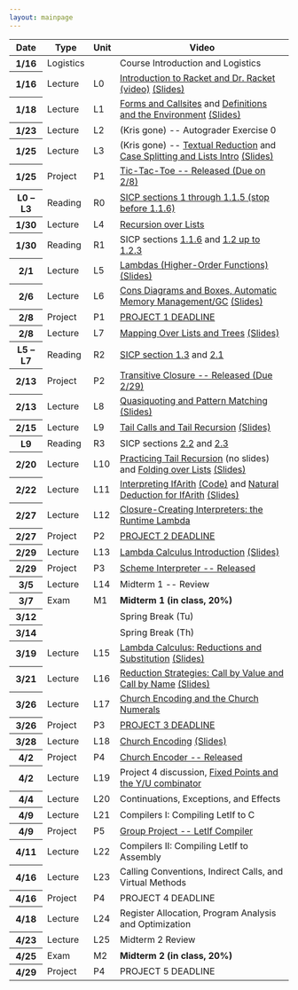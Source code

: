 ```yaml
---
layout: mainpage
---
```

<!-- ## Course Structure -->
<!-- Please read the [Syllabus]({{ "/syllabus" | absolute_url }}) for course information. -->
<table class="table table-sm table-striped">
  <thead>
    <tr>
      <th scope="col">Date</th>
      <th scope="col">Type</th>
      <th scope="col">Unit</th>
      <th scope="col">Video</th>
    </tr>
  </thead>
  <tbody>
    <tr class="table-success">
      <th scope="row">1/16</th>
      <td>Logistics</td>
      <td></td>
      <td>Course Introduction and Logistics</td>
    </tr>
    <tr class="table-primary">
      <th scope="row">1/16</th>
      <td>Lecture</td>
      <td>L0</td>
      <td><a href="https://www.youtube.com/watch?v=zFzNhjFv22A&list=PLXaqTeMx01E_eK1ZEpKvKL5KwSaj7cJW9&index=3">Introduction to Racket and Dr. Racket (video)</a> <a href="{{ '/assets/slides/cis352-f23-l0.pdf' | prepend: site.baseurl | prepend: site.url }}">(Slides)</a></td>
    </tr>
    <tr class="table-primary">
      <th scope="row">1/18</th>
      <td>Lecture</td>
      <td>L1</td>
      <td><a href="https://www.youtube.com/watch?v=kMOgrVjEuk8">Forms and Callsites</a> and <a href="https://www.youtube.com/watch?v=bnzjganKVgU">Definitions and the Environment</a> <a href="{{ '/assets/slides/cis352-f22-l1.pdf' | prepend: site.baseurl | prepend: site.url }}">(Slides)</a></td>
    </tr>
    <tr class="table-primary">
      <th scope="row">1/23</th>
      <td>Lecture</td>
      <td>L2</td>
      <td>(Kris gone) -- Autograder Exercise 0</td>
    </tr>
    <tr class="table-primary">
      <th scope="row">1/25</th>
      <td>Lecture</td>
      <td>L3</td>
      <td>(Kris gone) -- <a href="https://www.youtube.com/watch?v=4HPjJ4M6XVc">Textual Reduction</a> and <a href="https://www.youtube.com/watch?v=WVmomIoxBZM&list=PLXaqTeMx01E_eK1ZEpKvKL5KwSaj7cJW9&index=6&ab_channel=KristopherMicinski">Case Splitting and Lists Intro</a> <a href="{{ '/assets/slides/cis352-f22-l2.pdf' | prepend: site.baseurl | prepend: site.url }}">(Slides)</a></td>
    </tr>
    <tr class="table-warning">
      <th scope="row">1/25</th>
      <td>Project</td>
      <td>P1</td>
      <td><a href="https://www.youtube.com/watch?v=ApIXt_Exf7g">Tic-Tac-Toe -- Released (Due on 2/8)</a></td>
    </tr>
    <tr class="table-secondary">
      <th scope="row">L0 &ndash; L3</th>
      <td>Reading</td>
      <td>R0</td>
      <td><a href="http://sarabander.github.io/sicp/html/Chapter-1.xhtml#Chapter-1">SICP sections 1 through 1.1.5 (stop before 1.1.6)</a></td>
    </tr>
    <tr class="table-primary">
      <th scope="row">1/30</th>
      <td>Lecture</td>
      <td>L4</td>
      <td><a href="https://www.youtube.com/watch?v=0y325A82vMc&list=PLXaqTeMx01E_eK1ZEpKvKL5KwSaj7cJW9&index=7">Recursion over Lists</a></td>
    </tr>
    <tr class="table-secondary">
      <th scope="row">1/30</th>
      <td>Reading</td>
      <td>R1</td>
      <td>SICP sections <a href="http://sarabander.github.io/sicp/html/1_002e1.xhtml#g_t1_002e1_002e6">1.1.6</a>  and <a href="http://sarabander.github.io/sicp/html/1_002e2.xhtml#g_t1_002e2">1.2 up to 1.2.3</a></td>
    </tr>
    <tr class="table-primary">
      <th scope="row">2/1</th>
      <td>Lecture</td>
      <td>L5</td>
      <td><a href="https://www.youtube.com/watch?v=OqZleNZto0A&list=PLXaqTeMx01E_eK1ZEpKvKL5KwSaj7cJW9&index=9">Lambdas (Higher-Order Functions)</a><a href="{{ '/assets/slides/lambdas.pdf' | prepend: site.baseurl | prepend: site.url }}">(Slides)</a></td>
    </tr>
    <tr class="table-primary">
      <th scope="row">2/6</th>
      <td>Lecture</td>
      <td>L6</td>
      <td><a href="https://www.youtube.com/watch?v=7NA9HZdlR0g&list=PLXaqTeMx01E_eK1ZEpKvKL5KwSaj7cJW9&index=10">Cons Diagrams and Boxes, Automatic Memory Management/GC</a> <a href="{{ '/assets/slides/cons.pdf' | prepend: site.baseurl | prepend: site.url }}">(Slides)</a> </td>
    </tr>
    <tr class="table-danger">
      <th scope="row">2/8</th>
      <td>Project</td>
      <td>P1</td>
      <td><a href="{{ '/projects/1' | prepend: site.baseurl | prepend: site.url }}">PROJECT 1 DEADLINE</a></td>
    </tr>
    <tr class="table-primary">
      <th scope="row">2/8</th>
      <td>Lecture</td>
      <td>L7</td>
      <td><a href="https://www.youtube.com/watch?v=AGDnCUfFp84&list=PLXaqTeMx01E_eK1ZEpKvKL5KwSaj7cJW9&index=11">Mapping Over Lists and Trees</a> <a href="{{ '/assets/slides/maps-matches.pdf' | prepend: site.baseurl | prepend: site.url }}">(Slides)</a></td>
    </tr>
    <tr class="table-secondary">
      <th scope="row">L5 &ndash; L7</th>
      <td>Reading</td>
      <td>R2</td>
      <td><a href="http://sarabander.github.io/sicp/html/1_002e3.xhtml#g_t1_002e3">SICP section  1.3</a> and <a href="http://sarabander.github.io/sicp/html/2_002e1.xhtml#g_t2_002e1">2.1</a></td>
    </tr>
    <tr class="table-warning">
      <th scope="row">2/13</th>
      <td>Project</td>
      <td>P2</td>
      <td><a href="{{ '/projects/2' | prepend: site.baseurl | prepend: site.url }}">Transitive Closure -- Released (Due 2/29)</a></td>
    </tr>
    <tr class="table-primary">
      <th scope="row">2/13</th>
      <td>Lecture</td>
      <td>L8</td>
      <td><a href="https://www.youtube.com/watch?v=RJFkmh9Wo8o&list=PLXaqTeMx01E_eK1ZEpKvKL5KwSaj7cJW9&index=12">Quasiquoting and Pattern Matching</a> <a href="{{ '/assets/slides/maps-matches.pdf' | prepend: site.baseurl | prepend: site.url }}">(Slides)</a></td>
    </tr>
    <tr class="table-primary">
      <th scope="row">2/15</th>
      <td>Lecture</td>
      <td>L9</td>
      <!-- <td><a href="https://www.youtube.com/watch?v=kAskgLplQgw">Tail Calls and Tail Recursion</a></td> -->
      <td><a href="https://www.youtube.com/watch?v=kAskgLplQgw&list=PLXaqTeMx01E_eK1ZEpKvKL5KwSaj7cJW9&index=13">Tail Calls and Tail Recursion</a>  <a href="{{ '/assets/slides/tailcalls.pdf' | prepend: site.baseurl | prepend: site.url }}">(Slides)</a></td>
    </tr>
    <tr class="table-secondary">
      <th scope="row">L9</th>
      <td>Reading</td>
      <td>R3</td>
      <td>SICP sections <a href="https://mitpress.mit.edu/sites/default/files/sicp/full-text/book/book-Z-H-15.html">2.2</a> and <a href="https://mitpress.mit.edu/sites/default/files/sicp/full-text/book/book-Z-H-16.html#%_sec_2.3">2.3</a></td>
    </tr>
    <tr class="table-primary">
      <th scope="row">2/20</th>
      <td>Lecture</td>
      <td>L10</td>
      <td><a href="https://www.youtube.com/watch?v=cFkHFoKW4e4&list=PLXaqTeMx01E-l20YhTNwN4xncM-1jweqG&index=14">Practicing Tail Recursion</a> (no slides) and <a href="https://www.youtube.com/watch?v=WUAI_v110NQ&list=PLXaqTeMx01E-l20YhTNwN4xncM-1jweqG&index=15">Folding over Lists</a>  <a href="{{ '/assets/slides/folds.pdf' | prepend: site.baseurl | prepend: site.url }}">(Slides)</a> </td>
    </tr>
    <tr class="table-primary">
      <th scope="row">2/22</th>
      <td>Lecture</td>
      <td>L11</td>
      <td><a href="https://www.youtube.com/watch?v=vhOH2GmuYrQ&list=PLXaqTeMx01E-l20YhTNwN4xncM-1jweqG&index=16">Interpreting IfArith</a>   <a href="https://gist.github.com/kmicinski/7c9bbe55363107ededa028ba917ba10b">(Code)</a> and <a href="https://www.youtube.com/watch?v=neCrsTf8h7Y&list=PLXaqTeMx01E-l20YhTNwN4xncM-1jweqG&index=17">Natural Deduction for IfArith</a>   <a href="{{ '/assets/slides/natded.pdf' | prepend: site.baseurl | prepend: site.url }}">(Slides)</a></td>
    </tr>
    <tr class="table-primary">
      <th scope="row">2/27</th>
      <td>Lecture</td>
      <td>L12</td>
      <td><a href="https://www.youtube.com/watch?v=-TN--YqcJhI&list=PLXaqTeMx01E_eK1ZEpKvKL5KwSaj7cJW9&index=26">Closure-Creating Interpreters: the Runtime Lambda</a></td>
    </tr>
    <tr class="table-danger">
      <th scope="row">2/27</th>
      <td>Project</td>
      <td>P2</td>
      <td><a href="{{ '/projects/2' | prepend: site.baseurl | prepend: site.url }}">PROJECT 2 DEADLINE</a></td>
    </tr>
    <tr class="table-primary">
      <th scope="row">2/29</th>
      <td>Lecture</td>
      <td>L13</td>
      <td><a href="https://www.youtube.com/watch?v=RqA-m_QMJYc&list=PLXaqTeMx01E-l20YhTNwN4xncM-1jweqG&index=20">Lambda Calculus Introduction</a> <a href="{{ '/assets/slides/lambda-intro.pdf' | prepend: site.baseurl | prepend: site.url }}">(Slides)</a></td>
    </tr>
    <tr class="table-warning">
      <th scope="row">2/29</th>
      <td>Project</td>
      <td>P3</td>
      <td><a href="{{ '/projects/3' | prepend: site.baseurl | prepend: site.url }}">Scheme Interpreter -- Released</a></td>
    </tr>
    <tr class="table-primary">
      <th scope="row">3/5</th>
      <td>Lecture</td>
      <td>L14</td>
	  <td>Midterm 1 -- Review</td>
    </tr>
    <tr class="table-danger">
      <th scope="row">3/7</th>
      <td>Exam</td>
      <td>M1</td>
      <td><strong>Midterm 1 (in class, 20%)</strong></td>
    </tr>
    <tr class="table-info">
      <th scope="row">3/12</th>
      <td></td>
      <td></td>
      <td>Spring Break (Tu)</td>
    </tr>
    <tr class="table-info">
      <th scope="row">3/14</th>
      <td></td>
      <td></td>
      <td>Spring Break (Th)</td>
    </tr>
    <tr class="table-primary">
      <th scope="row">3/19</th>
      <td>Lecture</td>
      <td>L15</td>
	  <td><a href="https://www.youtube.com/watch?v=Paxvaq0Q-S0&list=PLXaqTeMx01E-l20YhTNwN4xncM-1jweqG&index=21">Lambda Calculus: Reductions and Substitution</a> <a href="{{ '/assets/slides/lambda-reductions.pdf' | prepend: site.baseurl | prepend: site.url }}">(Slides)</a></td>
    </tr>
    <tr class="table-primary">
      <th scope="row">3/21</th>
      <td>Lecture</td>
      <td>L16</td>
      <td><a href="https://www.youtube.com/watch?v=GNkQrqAGB-o&list=PLXaqTeMx01E-l20YhTNwN4xncM-1jweqG&index=22">Reduction Strategies: Call by Value and Call by Name</a> <a href="{{ '/assets/slides/reduction-strategies.pdf' | prepend: site.baseurl | prepend: site.url }}">(Slides)</a></td>
    </tr>
    <!-- <tr class="table-warning"> -->
    <!--   <th scope="row">11/1</th> -->
    <!--   <td>Project</td> -->
    <!--   <td>P3</td> -->
    <!--   <td><a href="https://www.youtube.com/watch?v=-TN--YqcJhI&list=PLXaqTeMx01E_eK1ZEpKvKL5KwSaj7cJW9&index=26">Definitional Interpreter for Scheme (L19)</a></td> -->
    <!-- </tr> -->
    <tr class="table-primary">
      <th scope="row">3/26</th>
      <td>Lecture</td>
      <td>L17</td>
      <td><a href="https://www.youtube.com/watch?v=DC-9wWgXQTc&list=PLXaqTeMx01E_eK1ZEpKvKL5KwSaj7cJW9&index=24">Church Encoding and the Church Numerals</a></td>
    </tr>
    <tr class="table-danger">
      <th scope="row">3/26</th>
      <td>Project</td>
      <td>P3</td>
      <td><a href="{{ '/projects/3 | prepend: site.baseurl | prepend: site.url }}">PROJECT 3 DEADLINE</a></td>
    </tr>
    <tr class="table-primary">
      <th scope="row">3/28</th>
      <td>Lecture</td>
      <td>L18</td>
      <td><a href="https://www.youtube.com/watch?v=izfoxmSAQ28">Church Encoding</a> <a href="{{ '/assets/slides/p4.pdf' | prepend: site.baseurl | prepend: site.url }}">(Slides)</a></td>
    <tr class="table-warning">
      <th scope="row">4/2</th>
      <td>Project</td>
      <td>P4</td>
      <td><a href="{{ '/projects/4' | prepend: site.baseurl | prepend: site.url }}">Church Encoder -- Released</a></td>
    </tr>
    </tr>
    <tr class="table-primary">
      <th scope="row">4/2</th>
      <td>Lecture</td>
      <td>L19</td>
      <td>Project 4 discussion, <a href="https://www.youtube.com/watch?v=GJi4H2UMaRU&list=PLXaqTeMx01E_eK1ZEpKvKL5KwSaj7cJW9&index=26">Fixed Points and the Y/U combinator</a></td>
    </tr>
    <tr class="table-primary">
      <th scope="row">4/4</th>
      <td>Lecture</td>
      <td>L20</td>
      <td>Continuations, Exceptions, and Effects</td>
    </tr>
    <tr class="table-primary">
      <th scope="row">4/9</th>
      <td>Lecture</td>
      <td>L21</td>
      <td>Compilers I: Compiling LetIf to C</td>
    </tr>
    <tr class="table-warning">
      <th scope="row">4/9</th>
      <td>Project</td>
      <td>P5</td>
      <td><a href="{{ '/projects/5' | prepend: site.baseurl | prepend: site.url }}">Group Project -- LetIf Compiler</a></td>
    </tr>
    </tr>
    <tr class="table-primary">
      <th scope="row">4/11</th>
      <td>Lecture</td>
      <td>L22</td>
      <td>Compilers II: Compiling LetIf to Assembly</td>
    </tr>
    <tr class="table-primary">
      <th scope="row">4/16</th>
      <td>Lecture</td>
      <td>L23</td>
      <td>Calling Conventions, Indirect Calls, and Virtual Methods</td>
    </tr>
    <tr class="table-danger">
      <th scope="row">4/16</th>
      <td>Project</td>
      <td>P4</td>
      <td>PROJECT 4 DEADLINE</td>
    </tr>
    <tr class="table-primary">
      <th scope="row">4/18</th>
      <td>Lecture</td>
      <td>L24</td>
      <td>Register Allocation, Program Analysis and Optimization</td>
    </tr>
    <tr class="table-primary">
      <th scope="row">4/23</th>
      <td>Lecture</td>
      <td>L25</td>
      <td>Midterm 2 Review</td>
    </tr>
    <tr class="table-danger">
      <th scope="row">4/25</th>
      <td>Exam</td>
      <td>M2</td>
      <td><strong>Midterm 2 (in class, 20%)</strong></td>
    </tr>
    <tr class="table-danger">
      <th scope="row">4/29</th>
      <td>Project</td>
      <td>P4</td>
      <td>PROJECT 5 DEADLINE</td>
    </tr>
    <!-- <tr class="table-danger"> -->
    <!--   <th scope="row">11/16 &ndash; 11/18</th> -->
    <!--   <td>Exam</td> -->
    <!--   <td>M2</td> -->
    <!--   <td><strong>Midterm 2</strong></td> -->
    <!-- </tr> -->
    <!-- <tr class="table-primary"> -->
    <!--   <th scope="row">11/17</th> -->
    <!--   <td>Lecture</td> -->
    <!--   <td>L23</td> -->
    <!--   <td><b>Review: Midterm 2</b></td> -->
    <!-- </tr> -->
    <!-- <tr class="table-primary"> -->
    <!--   <th scope="row">11/22 &ndash; 11/24</th> -->
    <!--   <td>Break</td> -->
    <!--   <td></td> -->
    <!--   <td>Thanksgiving Break (no class)</td> -->
    <!-- </tr> -->
    <!-- <tr class="table-primary"> -->
    <!--   <th scope="row">11/29</th> -->
    <!--   <td>Lecture</td> -->
    <!--   <td>L24</td> -->
    <!--   <td>Simply-Typed Lambda Calculus</td> -->
    <!-- </tr> -->
    <!-- <tr class="table-warning"> -->
    <!--   <th scope="row">11/29</th> -->
    <!--   <td>Project</td> -->
    <!--   <td>P4</td> -->
    <!--   <td><a href="https://www.youtube.com/watch?v=izfoxmSAQ28&list=PLXaqTeMx01E-l20YhTNwN4xncM-1jweqG&index=24">Church Encoding</a></td> -->
    <!-- </tr> -->
    <!-- <tr class="table-primary"> -->
    <!--   <th scope="row">12/1</th> -->
    <!--   <td>Lecture</td> -->
    <!--   <td>L25</td> -->
    <!--   <td>Ad-hoc and Generic Polymorphism</td> -->
    <!-- </tr> -->
    <!-- <tr class="table-primary"> -->
    <!--   <th scope="row">12/6</th> -->
    <!--   <td>Lecture</td> -->
    <!--   <td>L26</td> -->
    <!--   <td>Interactive Proof Assistants / Theorem Proving</td> -->
    <!-- </tr> -->
    <!-- <tr class="table-primary"> -->
    <!--   <th scope="row">12/8</th> -->
    <!--   <td>Lecture</td> -->
    <!--   <td>L27</td> -->
    <!--   <td>Macros; Discussion of Final / course wrapup</td> -->
    <!-- </tr> -->
    <!-- <tr class="table-danger"> -->
    <!--   <th scope="row">12/8 &ndash; 12/12</th> -->
    <!--   <td>Exam</td> -->
    <!--   <td>F</td> -->
    <!--   <td>Final -- take home (15%)</td> -->
    <!-- </tr> -->
  </tbody>
</table>

